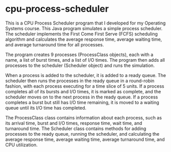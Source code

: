 # cpu-process-scheduler

This is a CPU Process Scheduler program that I developed for my Operating Systems course. This Java program simulates a simple process scheduler. The scheduler implements the First Come First Serve (FCFS) scheduling algorithm and calculates the average response time, average waiting time, and average turnaround time for all processes.

The program creates 9 processes (ProcessClass objects), each with a name, a list of burst times, and a list of I/O times. The program then adds all processes to the scheduler (Scheduler object) and runs the simulation.

When a process is added to the scheduler, it is added to a ready queue. The scheduler then runs the processes in the ready queue in a round-robin fashion, with each process executing for a time slice of 5 units. If a process completes all of its bursts and I/O times, it is marked as complete, and the scheduler moves on to the next process in the ready queue. If a process completes a burst but still has I/O time remaining, it is moved to a waiting queue until its I/O time has completed.

The ProcessClass class contains information about each process, such as its arrival time, burst and I/O times, response time, wait time, and turnaround time. The Scheduler class contains methods for adding processes to the ready queue, running the scheduler, and calculating the average response time, average waiting time, average turnaround time, and CPU utilization.
